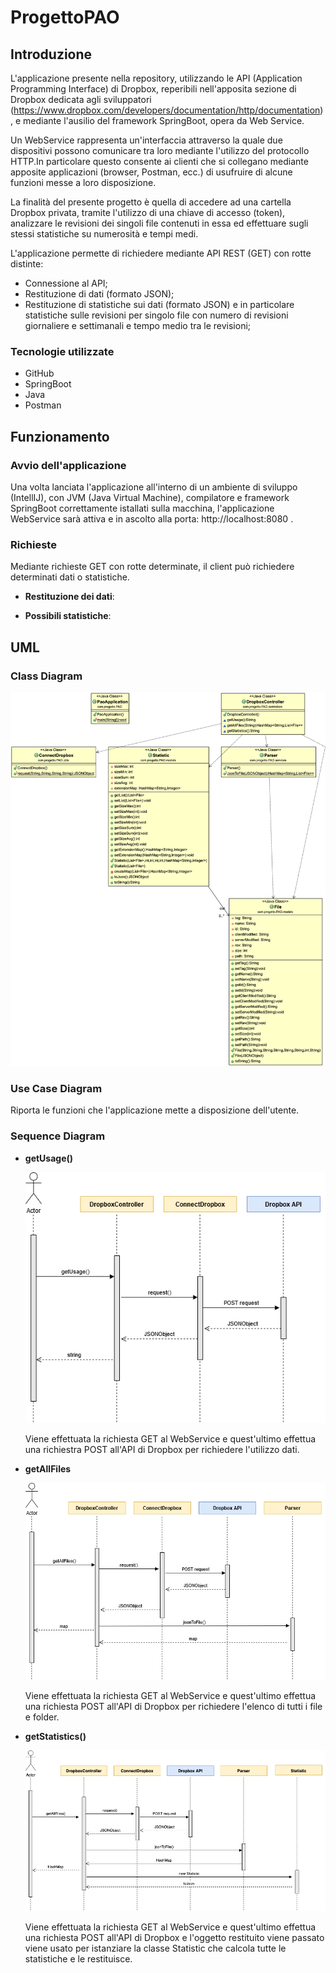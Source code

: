 # ProgettoPAO
## Introduzione

L'applicazione presente nella repository, utilizzando le API (Application Programming Interface) di Dropbox, reperibili nell'apposita sezione di Dropbox dedicata agli sviluppatori (https://www.dropbox.com/developers/documentation/http/documentation), e mediante l'ausilio del framework SpringBoot, opera da Web Service.

Un WebService rappresenta un'interfaccia attraverso la quale due dispositivi possono comunicare tra loro mediante l'utilizzo del protocollo HTTP.In particolare questo consente ai clienti che si collegano mediante apposite applicazioni (browser, Postman, ecc.) di usufruire di alcune funzioni messe a loro disposizione.

La finalità del presente progetto è quella di accedere ad una cartella Dropbox privata, tramite l'utilizzo di una chiave di accesso (token), analizzare le revisioni dei singoli file contenuti in essa ed effettuare sugli stessi statistiche su numerosità e tempi medi.

L'applicazione permette di richiedere mediante API REST (GET) con rotte distinte:
* Connessione al API;
* Restituzione di dati (formato JSON);
* Restituzione di statistiche sui dati (formato JSON) e in particolare statistiche sulle revisioni per singolo file con numero di revisioni giornaliere e settimanali e tempo medio tra le revisioni;

### Tecnologie utilizzate
* GitHub
* SpringBoot
* Java
* Postman

## Funzionamento
### Avvio dell'applicazione
Una volta lanciata l'applicazione all'interno di un ambiente di sviluppo (IntellIJ), con JVM (Java Virtual Machine), compilatore e framework SpringBoot correttamente istallati sulla macchina, l'applicazione WebService sarà attiva e in ascolto alla porta: http://localhost:8080 .
### Richieste
Mediante richieste GET con rotte determinate, il client può richiedere determinati dati o statistiche.

* **Restituzione dei dati**:

* **Possibili statistiche**:

## UML
### Class Diagram
   ![](classDiagram.png)
### Use Case Diagram
Riporta le funzioni che l'applicazione mette a disposizione dell'utente.

### Sequence Diagram

* **getUsage()**
    
    ![](getUsageSequenceDiagram.png)
    
    Viene effettuata la richiesta GET al WebService e quest'ultimo effettua una richiestra POST all'API di Dropbox per richiedere l'utilizzo dati.

* **getAllFiles**

    ![](getAllFilesSequenceDiagram.png)
    
    Viene effettuata la richiesta GET al WebService e quest'ultimo effettua una richiesta POST all'API di Dropbox per richiedere l'elenco di tutti i file e folder.
    
* **getStatistics()**

    ![](getStatisticsSequenceDiagram.png)
    
    Viene effettuata la richiesta GET al WebService e quest'ultimo effettua una richiesta POST all'API di Dropbox e l'oggetto restituito viene passato viene usato per istanziare la classe Statistic che calcola tutte le statistiche e le restituisce.




